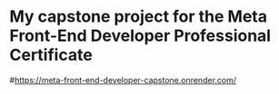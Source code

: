 # My capstone project for the Meta Front-End Developer Professional Certificate
#https://meta-front-end-developer-capstone.onrender.com/
